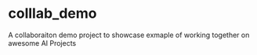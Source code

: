 # colllab_demo
A collaboraiton demo project to showcase exmaple of working together on awesome AI Projects 
